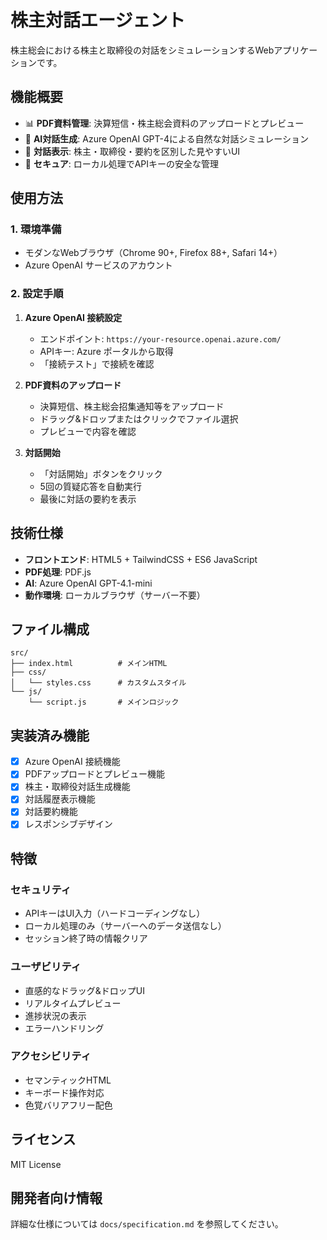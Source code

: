 # 株主対話エージェント

株主総会における株主と取締役の対話をシミュレーションするWebアプリケーションです。

## 機能概要

- 📊 **PDF資料管理**: 決算短信・株主総会資料のアップロードとプレビュー
- 🤖 **AI対話生成**: Azure OpenAI GPT-4による自然な対話シミュレーション
- 💬 **対話表示**: 株主・取締役・要約を区別した見やすいUI
- 🔐 **セキュア**: ローカル処理でAPIキーの安全な管理

## 使用方法

### 1. 環境準備
- モダンなWebブラウザ（Chrome 90+, Firefox 88+, Safari 14+）
- Azure OpenAI サービスのアカウント

### 2. 設定手順

1. **Azure OpenAI 接続設定**
   - エンドポイント: `https://your-resource.openai.azure.com/`
   - APIキー: Azure ポータルから取得
   - 「接続テスト」で接続を確認

2. **PDF資料のアップロード**
   - 決算短信、株主総会招集通知等をアップロード
   - ドラッグ&ドロップまたはクリックでファイル選択
   - プレビューで内容を確認

3. **対話開始**
   - 「対話開始」ボタンをクリック
   - 5回の質疑応答を自動実行
   - 最後に対話の要約を表示

## 技術仕様

- **フロントエンド**: HTML5 + TailwindCSS + ES6 JavaScript
- **PDF処理**: PDF.js
- **AI**: Azure OpenAI GPT-4.1-mini
- **動作環境**: ローカルブラウザ（サーバー不要）

## ファイル構成

```
src/
├── index.html          # メインHTML
├── css/
│   └── styles.css      # カスタムスタイル
└── js/
    └── script.js       # メインロジック
```

## 実装済み機能

- [x] Azure OpenAI 接続機能
- [x] PDFアップロードとプレビュー機能
- [x] 株主・取締役対話生成機能
- [x] 対話履歴表示機能
- [x] 対話要約機能
- [x] レスポンシブデザイン

## 特徴

### セキュリティ
- APIキーはUI入力（ハードコーディングなし）
- ローカル処理のみ（サーバーへのデータ送信なし）
- セッション終了時の情報クリア

### ユーザビリティ
- 直感的なドラッグ&ドロップUI
- リアルタイムプレビュー
- 進捗状況の表示
- エラーハンドリング

### アクセシビリティ
- セマンティックHTML
- キーボード操作対応
- 色覚バリアフリー配色

## ライセンス

MIT License

## 開発者向け情報

詳細な仕様については `docs/specification.md` を参照してください。